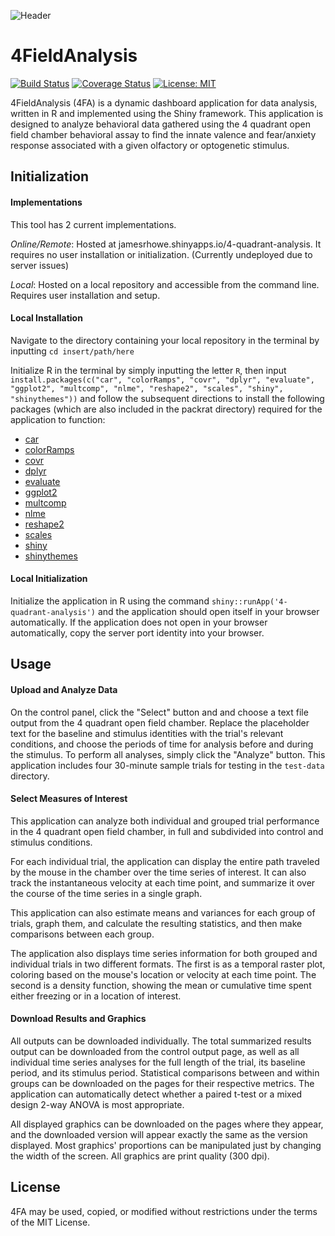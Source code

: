 ![Header](https://jamesrhowevi.files.wordpress.com/2018/06/4fa-header.png)

4FieldAnalysis
===================

 [![Build Status](https://travis-ci.org/jamesrhowe/4-Quadrant-Analysis.svg?branch=master)](https://travis-ci.org/jamesrhowe/4-Quadrant-Analysis)
 [![Coverage Status](https://coveralls.io/repos/github/jamesrhowe/4-Quadrant-Analysis/badge.svg?branch=master)](https://coveralls.io/github/jamesrhowe/4-Quadrant-Analysis?branch=master)
 [![License: MIT](https://img.shields.io/badge/License-MIT-yellow.svg)](https://opensource.org/licenses/MIT)

4FieldAnalysis (4FA) is a dynamic dashboard application for data analysis, written in R and implemented using the Shiny framework. This application is designed to analyze behavioral data gathered using the 4 quadrant open field chamber behavioral assay to find the innate valence and fear/anxiety response associated with a given olfactory or optogenetic stimulus.

Initialization
--------------
#### Implementations
This tool has 2 current implementations.

*Online/Remote*: Hosted at jamesrhowe.shinyapps.io/4-quadrant-analysis. It requires no user installation or initialization. (Currently undeployed due to server issues)

*Local*: Hosted on a local repository and accessible from the command line. Requires user installation and setup.

#### Local Installation

Navigate to the directory containing your local repository in the terminal by inputting `cd insert/path/here` 

Initialize R in the terminal by simply inputting the letter `R`, then input `install.packages(c("car", "colorRamps", "covr", "dplyr", "evaluate", "ggplot2", "multcomp", "nlme", "reshape2", "scales", "shiny", "shinythemes"))` and follow the subsequent directions to install the following packages (which are also included in the packrat directory) required for the application to function:

  * [car](https://cran.r-project.org/web/packages/car/car.pdf)
  * [colorRamps](https://cran.r-project.org/web/packages/colorRamps/colorRamps.pdf)
  * [covr](https://cran.r-project.org/web/packages/covr/covr.pdf)
  * [dplyr](https://cran.r-project.org/web/packages/dplyr/dplyr.pdf)
  * [evaluate](https://cran.rstudio.com/web/packages/evaluate/evaluate.pdf)
  * [ggplot2](https://cran.r-project.org/web/packages/ggplot2/ggplot2.pdf)
  * [multcomp](https://cran.r-project.org/web/packages/multcomp/multcomp.pdf)
  * [nlme](https://cran.r-project.org/web/packages/nlme/nlme.pdf)
  * [reshape2](https://cran.r-project.org/web/packages/reshape2/reshape2.pdf)
  * [scales](https://cran.r-project.org/web/packages/scales/scales.pdf)
  * [shiny](https://cran.r-project.org/web/packages/shiny/shiny.pdf)
  * [shinythemes](https://cran.r-project.org/web/packages/shinythemes/shinythemes.pdf)
  
#### Local Initialization
  
Initialize the application in R using the command `shiny::runApp('4-quadrant-analysis')` and the application should open itself in your browser automatically. If the application does not open in your browser automatically, copy the server port identity into your browser.

Usage
-----

#### Upload and Analyze Data

On the control panel, click the "Select" button and and choose a text file output from the 4 quadrant open field chamber. Replace the placeholder text for the baseline and stimulus identities with the trial's relevant conditions, and choose the periods of time for analysis before and during the stimulus. To perform all analyses, simply click the "Analyze" button. This application includes four 30-minute sample trials for testing in the `test-data` directory.  

#### Select Measures of Interest

This application can analyze both individual and grouped trial performance in the 4 quadrant open field chamber, in full and subdivided into control and stimulus conditions. 

For each individual trial, the application can display the entire path traveled by the mouse in the chamber over the time series of interest. It can also track the instantaneous velocity at each time point, and summarize it over the course of the time series in a single graph. 

This application can also estimate means and variances for each group of trials, graph them, and calculate the resulting statistics, and then make comparisons between each group.  

The application also displays time series information for both grouped and individual trials in two different formats. The first is as a temporal raster plot, coloring based on the mouse's location or velocity at each time point. The second is a density function, showing the mean or cumulative time spent either freezing or in a location of interest. 

#### Download Results and Graphics

All outputs can be downloaded individually. The total summarized results output can be downloaded from the control output page, as well as all individual time series analyses for the full length of the trial, its baseline period, and its stimulus period. Statistical comparisons between and within groups can be downloaded on the pages for their respective metrics. The application can automatically detect whether a paired t-test or a mixed design 2-way ANOVA is most appropriate. 

All displayed graphics can be downloaded on the pages where they appear, and the downloaded version will appear exactly the same as the version displayed. Most graphics' proportions can be manipulated just by changing the width of the screen. All graphics are print quality (300 dpi).

License
-------

4FA may be used, copied, or modified without restrictions under the terms of the MIT License.
